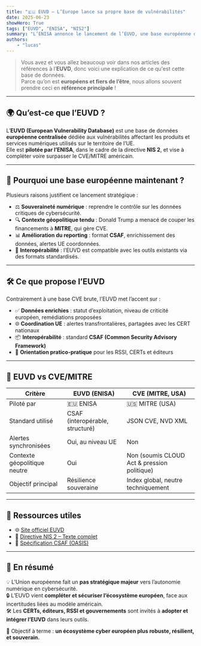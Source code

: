 ```yaml
---
title: "🇪🇺 EUVD – L’Europe lance sa propre base de vulnérabilités"
date: 2025-06-23
showHero: True
tags: ["EUVD", "ENISA", "NIS2"]
summary: "L’ENISA annonce le lancement de l’EUVD, une base européenne de vulnérabilités pour renforcer la souveraineté numérique face à CVE/MITRE et au contexte géopolitique."
authors:
    - "lucas"
---
```


> Vous avez et vous allez beaucoup voir dans nos articles des références à l’**EUVD**, donc voici une explication de ce qu'est cette base de données.  
> Parce qu’on est **européens et fiers de l’être**, nous allons souvent prendre ceci en **référence principale** !

---

## 🌍 Qu’est-ce que l’EUVD ?

L’**EUVD (European Vulnerability Database)** est une base de données **européenne centralisée** dédiée aux vulnérabilités affectant les produits et services numériques utilisés sur le territoire de l’UE.  
Elle est **pilotée par l’ENISA**, dans le cadre de la directive **NIS 2**, et vise à compléter voire surpasser le CVE/MITRE américain.

---

## 🚀 Pourquoi une base européenne maintenant ?

Plusieurs raisons justifient ce lancement stratégique :

- ⚖️ **Souveraineté numérique** : reprendre le contrôle sur les données critiques de cybersécurité.
- 🔍 **Contexte géopolitique tendu** : Donald Trump a menacé de couper les financements à **MITRE**, qui gère CVE.
- 📊 **Amélioration du reporting** : format **CSAF**, enrichissement des données, alertes UE coordonnées.
- 🔄 **Interopérabilité** : l’EUVD est compatible avec les outils existants via des formats standardisés.

---

## 🛠️ Ce que propose l’EUVD

Contrairement à une base CVE brute, l’EUVD met l’accent sur :

- ✅ **Données enrichies** : statut d’exploitation, niveau de criticité européen, remédiations proposées
- 🌐 **Coordination UE** : alertes transfrontalières, partagées avec les CERT nationaux
- 📦 **Interopérabilité** : standard **CSAF (Common Security Advisory Framework)**
- 🧠 **Orientation pratico-pratique** pour les RSSI, CERTs et éditeurs

---

## 🔐 EUVD vs CVE/MITRE

| Critère                      | EUVD (ENISA)                       | CVE (MITRE, USA)                  |
|-----------------------------|------------------------------------|----------------------------------|
| Piloté par                  | 🇪🇺 ENISA                          | 🇺🇸 MITRE (USA)                   |
| Standard utilisé            | CSAF (interopérable, structuré)    | JSON CVE, NVD XML                |
| Alertes synchronisées       | Oui, au niveau UE                  | Non                              |
| Contexte géopolitique neutre| Oui                                | Non (soumis CLOUD Act & pression politique) |
| Objectif principal          | Résilience souveraine              | Index global, neutre techniquement |

---

## 🔗 Ressources utiles

- 🌐 [Site officiel EUVD](https://euvd.enisa.europa.eu/)
- 📜 [Directive NIS 2 – Texte complet](https://eur-lex.europa.eu/legal-content/FR/TXT/?uri=CELEX:32022L2555)
- 🧮 [Spécification CSAF (OASIS)](https://docs.oasis-open.org/csaf/csaf/v2.0/csaf-v2.0.html)

---

## 🧠 En résumé

💡 L’Union européenne fait un **pas stratégique majeur** vers l’autonomie numérique en cybersécurité.  
🔒 L’EUVD vient **compléter et sécuriser l’écosystème européen**, face aux incertitudes liées au modèle américain.  
🛠️ Les **CERTs, éditeurs, RSSI et gouvernements** sont invités à **adopter et intégrer l’EUVD** dans leurs outils.

🎯 Objectif à terme : **un écosystème cyber européen plus robuste, résilient, et souverain.**
